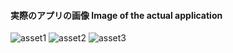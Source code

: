 #### 実際のアプリの画像 Image of the actual application

![asset1](https://user-images.githubusercontent.com/103165680/215950868-515bba4a-09e1-442d-8346-a4859694656c.png)
![asset2](https://user-images.githubusercontent.com/103165680/215950854-f2d32083-b9a0-4cb2-99e9-8d15eff04e2a.png)
![asset3](https://user-images.githubusercontent.com/103165680/215950873-4c06c2a6-d482-45e6-bde0-13d547dc084e.png)
